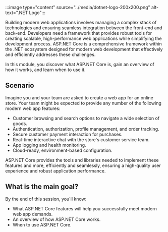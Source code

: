 :::image type="content" source="../media/dotnet-logo-200x200.png" alt-text=".NET Logo":::

Building modern web applications involves managing a complex stack of technologies and ensuring seamless integration between the front-end and back-end. Developers need a framework that provides robust tools for creating scalable, high-performance web applications while simplifying the development process. ASP.NET Core is a comprehensive framework within the .NET ecosystem designed for modern web development that effectively and efficiently addresses these challenges.

In this module, you discover what ASP.NET Core is, gain an overview of how it works, and learn when to use it.

## Scenario

Imagine you and your team are asked to create a web app for an online store. Your team might be expected to provide any number of the following modern web app features:

- Customer browsing and search options to navigate a wide selection of goods.
- Authentication, authorization, profile management, and order tracking.
- Secure customer payment interaction for purchases.
- Real-time interactive chat with the store's customer service team.
- App logging and health monitoring.
- Cloud-ready, environment-based configuration.

ASP.NET Core provides the tools and libraries needed to implement these features and more, efficiently and seamlessly, ensuring a high-quality user experience and robust application performance.
 
## What is the main goal?

By the end of this session, you'll know:

- What ASP.NET Core features will help you successfully meet modern web app demands.
- An overview of how ASP.NET Core works.
- When to use ASP.NET Core.
